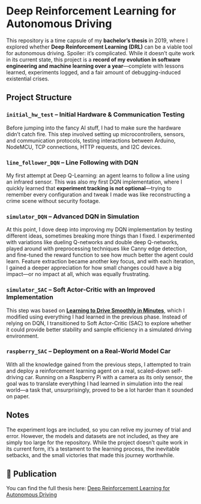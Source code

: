 # Deep Reinforcement Learning for Autonomous Driving  

This repository is a time capsule of my **bachelor’s thesis** in 2019, where I explored whether **Deep Reinforcement Learning (DRL)** can be a viable tool for autonomous driving. Spoiler: it’s complicated. While it doesn’t quite work in its current state, this project is a **record of my evolution in software engineering and machine learning over a year**—complete with lessons learned, experiments logged, and a fair amount of debugging-induced existential crises.  

## Project Structure  

### `initial_hw_test` – Initial Hardware & Communication Testing  
Before jumping into the fancy AI stuff, I had to make sure the hardware didn’t catch fire. This step involved setting up microcontrollers, sensors, and communication protocols, testing interactions between Arduino, NodeMCU, TCP connections, HTTP requests, and I2C devices.  

### `line_follower_DQN` – Line Following with DQN  
My first attempt at Deep Q-Learning: an agent learns to follow a line using an infrared sensor. This was also my first DQN implementation, where I quickly learned that **experiment tracking is not optional**—trying to remember every configuration and tweak I made was like reconstructing a crime scene without security footage.  

### `simulator_DQN` – Advanced DQN in Simulation  
At this point, I dove deep into improving my DQN implementation by testing different ideas, sometimes breaking more things than I fixed. I experimented with variations like dueling Q-networks and double deep Q-networks, played around with preprocessing techniques like Canny edge detection, and fine-tuned the reward function to see how much better the agent could learn. Feature extraction became another key focus, and with each iteration, I gained a deeper appreciation for how small changes could have a big impact—or no impact at all, which was equally frustrating.  

### `simulator_SAC` – Soft Actor-Critic with an Improved Implementation  
This step was based on **[Learning to Drive Smoothly in Minutes](https://github.com/araffin/learning-to-drive-in-5-minutes/)**, which I modified using everything I had learned in the previous phase. Instead of relying on DQN, I transitioned to Soft Actor-Critic (SAC) to explore whether it could provide better stability and sample efficiency in a simulated driving environment.  

### `raspberry_SAC` – Deployment on a Real-World Model Car  
With all the knowledge gained from the previous steps, I attempted to train and deploy a reinforcement learning agent on a real, scaled-down self-driving car. Running on a Raspberry Pi with a camera as its only sensor, the goal was to translate everything I had learned in simulation into the real world—a task that, unsurprisingly, proved to be a lot harder than it sounded on paper.  

## Notes  
The experiment logs are included, so you can relive my journey of trial and error. However, the models and datasets are not included, as they are simply too large for the repository. While the project doesn’t quite work in its current form, it’s a testament to the learning process, the inevitable setbacks, and the small victories that made this journey worthwhile.



## 📄 Publication  
You can find the full thesis here: [Deep Reinforcement Learning for Autonomous Driving](https://hdl.handle.net/10016/30350)
